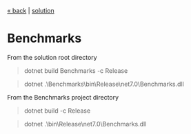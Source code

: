 [« back](../README.md#do-you-need-to-know-how-to-implement-design-patterns) | [solution](./)
# Benchmarks 

From the solution root directory
> dotnet build Benchmarks -c Release

> dotnet .\Benchmarks\bin\Release\net7.0\Benchmarks.dll

From the Benchmarks project directory
> dotnet build -c Release

> dotnet .\bin\Release\net7.0\Benchmarks.dll
